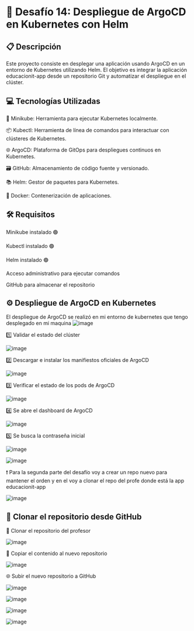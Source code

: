 # 🚀 Desafío 14: Despliegue de ArgoCD en Kubernetes con Helm

## 📋 Descripción

Este proyecto consiste en desplegar una aplicación usando ArgoCD en un entorno de Kubernetes utilizando Helm. El objetivo es integrar la aplicación educacionit-app desde un repositorio Git y automatizar el despliegue en el clúster.

## 💻 Tecnologías Utilizadas

🐳 Minikube: Herramienta para ejecutar Kubernetes localmente.

📦 Kubectl: Herramienta de línea de comandos para interactuar con clústeres de Kubernetes.

🌐 ArgoCD: Plataforma de GitOps para despliegues continuos en Kubernetes.

🗃️ GitHub: Almacenamiento de código fuente y versionado.

📚 Helm: Gestor de paquetes para Kubernetes.

💾 Docker: Contenerización de aplicaciones.

## 🛠️ Requisitos

Minikube instalado 🟢

Kubectl instalado 🟢

Helm instalado 🟢

Acceso administrativo para ejecutar comandos

GitHub para almacenar el repositorio

## ⚙️ Despliegue de ArgoCD en Kubernetes

El despliegue de ArgoCD se realizó en mi entorno de kubernetes que tengo desplegado en mi maquina 
![image](https://github.com/user-attachments/assets/1e955e67-0a2b-4836-887f-028f8a9a16b7)

1️⃣ Validar el estado del clúster

![image](https://github.com/user-attachments/assets/35e4c0d0-3c41-4fd6-a473-dab133994776)

2️⃣ Descargar e instalar los manifiestos oficiales de ArgoCD

![image](https://github.com/user-attachments/assets/f1ccbc0c-d395-49e1-8003-4bba0fe33aaf)

3️⃣ Verificar el estado de los pods de ArgoCD

![image](https://github.com/user-attachments/assets/0084aa06-7bb4-4c79-8867-6f52f3eaaee4)

4️⃣ Se abre el dashboard de ArgoCD

![image](https://github.com/user-attachments/assets/019e992c-e44c-41ea-ae54-2885432f53ad)

5️⃣ Se busca la contraseña inicial

![image](https://github.com/user-attachments/assets/24fa5459-85e4-45fd-b929-eb5cb11b9a57)

![image](https://github.com/user-attachments/assets/fefd583a-c863-4483-97c4-3ee5f74b4ba4)

❗ Para la segunda parte del desafío voy a crear un repo nuevo para mantener el orden y en el voy a clonar el repo del profe donde está la app educacionit-app

![image](https://github.com/user-attachments/assets/a21a00ad-fa0d-487e-b461-3836efb762bb)

## 🌱 Clonar el repositorio desde GitHub

📁 Clonar el repositorio del profesor

![image](https://github.com/user-attachments/assets/a2506a03-8861-4ebf-9fd8-95b022d558a7)

🚚 Copiar el contenido al nuevo repositorio

![image](https://github.com/user-attachments/assets/2499e288-58d2-4eff-8347-b68f66a2158c)

🌐 Subir el nuevo repositorio a GitHub

![image](https://github.com/user-attachments/assets/67005ce0-ee96-4e70-9574-551b767bf513)

![image](https://github.com/user-attachments/assets/1eb7480a-d7d6-4100-948b-01121df62630)

![image](https://github.com/user-attachments/assets/ca54206d-6396-42f1-8d0c-e67224f3e0e4)

![image](https://github.com/user-attachments/assets/5f49f65c-6b97-4a5c-b12c-2db9f76c54d4)










